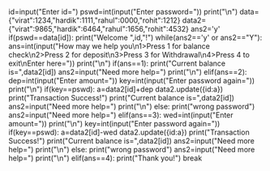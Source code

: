 id=input("Enter id=") 
pswd=int(input("Enter password=")) 
print("\n") 
data={"virat":1234,"hardik":1111,"rahul":0000,"rohit":1212} 
data2={"virat":9865,"hardik":6464,"rahul":1656,"rohit":4532} 
ans2='y' 
if(pswd==data[id]): 
print("Welcome ",id,"!") 
while(ans2=='y' or ans2=="Y"): 
ans=int(input("How may we help you\n1>Press 1 for balance 
check\n2>Press 2 for deposit\n3>Press 3 for Withdrawal\n4>Press 4 to 
exit\nEnter here=")) 
print("\n") 
if(ans==1): 
print("Current balance is=",data2[id]) 
ans2=input("Need more help=") 
print("\n") 
elif(ans==2): 
dep=int(input("Enter amount=")) 
key=int(input("Enter password again=")) 
print("\n") 
if(key==pswd): 
a=data2[id]+dep 
data2.update({id:a}) 
print("Transaction Success!") 
print("Current balance is=",data2[id]) 
ans2=input("Need more help=") 
print("\n") 
else: 
print("wrong password") 
ans2=input("Need more help=") 
elif(ans==3): 
wed=int(input("Enter amount=")) 
print("\n") 
key=int(input("Enter password again=")) 
if(key==pswd): 
a=data2[id]-wed 
data2.update({id:a}) 
print("Transaction Success!") 
print("Current balance is=",data2[id]) 
ans2=input("Need more help=") 
print("\n") 
else: 
print("wrong password") 
ans2=input("Need more help=") 
print("\n") 
elif(ans==4): 
print("Thank you!") 
break
